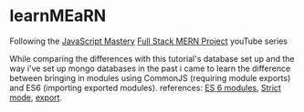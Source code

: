 # learnMEaRN

Following the [JavaScript Mastery](https://www.youtube.com/c/JavaScriptMastery) [Full Stack MERN Project](https://www.youtube.com/playlist?list=PL6QREj8te1P7VSwhrMf3D3Xt4V6_SRkhu) youTube series

While comparing the differences with this tutorial's database set up and the way i've set up mongo databases in the past i came to learn the difference between bringing in modules using CommonJS (requiring module exports) and ES6 (importing exported modules).
references: [ES 6 modules](https://nodejs.org/docs/latest-v13.x/api/esm.html#esm_enabling), [Strict mode](https://developer.mozilla.org/en-US/docs/Web/JavaScript/Reference/Strict_mode), [export](https://developer.mozilla.org/en-US/docs/web/javascript/reference/statements/export).
